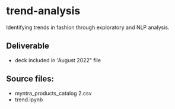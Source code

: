 # trend-analysis
Identifying trends in fashion through exploratory and NLP analysis. 

## Deliverable
* deck included in 'August 2022" file

## Source files:
* myntra_products_catalog 2.csv
* trend.ipynb

